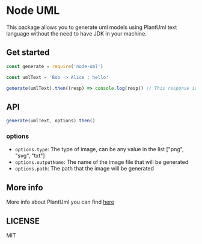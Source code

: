 # Node UML

This package allows you to generate uml models using PlantUml text language
without the need to have JDK in your machine.

## Get started

```js
const generate = require('node-uml')

const umlText = 'Bob -> Alice : hello'

generate(umlText).then((resp) => console.log(resp)) // This response is the response from the PlantUml server when requesting the image
```

## API

```js
generate(umlText, options).then()
```

### options

- `options.type`: The type of image, can be any value in the list ["png", "svg", "txt"]
- `options.outputName`: The name of the image file that will be generated
- `options.path`: The path that the image will be generated

## More info

More info about PlantUml you can find [here](http://www.plantuml.com/)

## LICENSE

MIT

